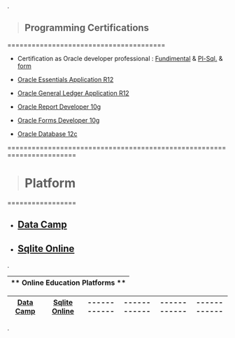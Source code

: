 .



> ## Programming Certifications



   =======================================
   
   

- Certification as Oracle developer professional  : [Fundimental](https://github.com/nancyalaswad90/Certifications/blob/main/Certification%20as%20FundimentalOracle%20developer%20professional%20%20.md) & [Pl-Sql.](https://github.com/nancyalaswad90/Certifications/blob/main/Certification%20as%20pl-sql.%20Oracle%20developer%20professional%20.md) & [form](https://github.com/nancyalaswad90/Certifications/blob/main/Certification%20as%20form%20Oracle%20developer%20professional%20.md)


- [Oracle Essentials Application R12](https://github.com/nancyalaswad90/Certifications/blob/main/Oracle%20Essentials%20Application%20R12.md)



- [Oracle General Ledger Application R12](https://github.com/nancyalaswad90/Certifications/blob/main/Oracle%20General%20Ledger%20Application%20R12.md)


- [Oracle Report Developer 10g](https://github.com/nancyalaswad90/Certifications/blob/main/Oracle%20Report%20Developer%2010g.md)



- [Oracle Forms Developer 10g](https://github.com/nancyalaswad90/Certifications/blob/main/Oracle%20Forms%20Developer%2010g.md)



- [Oracle Database 12c](https://github.com/nancyalaswad90/Certifications/blob/main/Oracle%20Database%2012c.md)





=======================================================================



> # Platform 




=================



-  ## [Data Camp](https://campus.datacamp.com/courses/introduction-to-sql/selecting-columns?ex=10)


 - ## [Sqlite Online](https://sqliteonline.com/)


.




| ** Online Education Platforms **|
 | ------------ | 

| **[Data Camp](https://campus.datacamp.com/courses/introduction-to-sql/selecting-columns?ex=10)** | [Sqlite Online](https://sqliteonline.com/) | **------------** |  **------------**|  **------------**| **------------**| 
| ------------ | ------------ | ------------ |------------ | ------------ | ------------ |


.
